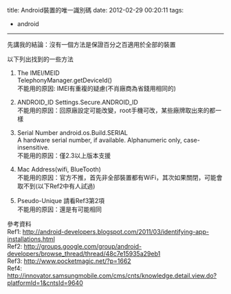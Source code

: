 title: Android裝置的唯一識別碼
date: 2012-02-29 00:20:11
tags: 
- android
---

先講我的結論：沒有一個方法是保證百分之百適用於全部的裝置

以下列出找到的一些方法

1. The IMEI/MEID     
TelephonyManager.getDeviceId()  
不能用的原因: IMEI有重複的疑慮(不肖廠商為省錢用相同的)

2. ANDROID_ID Settings.Secure.ANDROID_ID  
不能用的原因：回原廠設定可能改變，root手機可改，某些廠牌取出來的都一樣

3. Serial Number android.os.Build.SERIAL  
A hardware serial number, if available. Alphanumeric only, case-insensitive.  
不能用的原因：僅2.3以上版本支援  

4. Mac Address(wifi, BlueTooth)  
不能用的原因：官方不推，首先非全部裝置都有WiFi，其次如果關閉，可能會取不到(以下Ref2中有人試過)

5. Pseudo-Unique 請看Ref3第2項  
不能用的原因：還是有可能相同

參考資料   
Ref1: http://android-developers.blogspot.com/2011/03/identifying-app-installations.html  
Ref2: http://groups.google.com/group/android-developers/browse_thread/thread/48c7e15935a29eb1  
Ref3: http://www.pocketmagic.net/?p=1662  
Ref4: http://innovator.samsungmobile.com/cms/cnts/knowledge.detail.view.do?platformId=1&cntsId=9640  